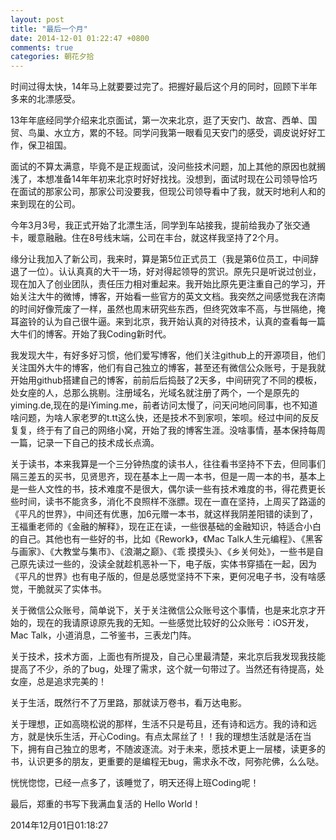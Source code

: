 ```yaml
---
layout: post
title: "最后一个月"
date: 2014-12-01 01:22:47 +0800
comments: true
categories: 朝花夕拾
---
```


时间过得太快，14年马上就要要过完了。把握好最后这个月的同时，回顾下半年多来的北漂感受。

13年年底经同学介绍来北京面试，第一次来北京，逛了天安门、故宫、西单、国贸、鸟巢、水立方，累的不轻。同学问我第一眼看见天安门的感受，调皮说好好工作，保卫祖国。

面试的不算太满意，毕竟不是正规面试，没问些技术问题，加上其他的原因也就搁浅了，本想准备14年年初来北京时好好找找。没想到，面试时现在公司领导恰巧在面试的那家公司，那家公司没要我，但现公司领导看中了我，就天时地利人和的来到现在的公司。

今年3月3号，我正式开始了北漂生活，同学到车站接我，提前给我办了张交通卡，暖意融融。住在8号线末端，公司在丰台，就这样我坚持了2个月。

缘分让我加入了新公司，我来时，算是第5位正式员工（我是第6位员工，中间辞退了一位）。认认真真的大干一场，好对得起领导的赏识。原先只是听说过创业，现在加入了创业团队，责任压力相对重起来。我开始比原先更注重自己的学习，开始关注大牛的微博，博客，开始看一些官方的英文文档。我突然之间感觉我在济南的时间好像荒废了一样，虽然也周末研究些东西，但终究效率不高，与世隔绝，掩耳盗铃的认为自己很牛逼。来到北京，我开始认真的对待技术，认真的查看每一篇大牛们的博客。开始了我Coding新时代。

我发现大牛，有好多好习惯，他们爱写博客，他们关注github上的开源项目，他们关注国外大牛的博客，他们有自己独立的博客，甚至还有微信公众账号，于是我就开始用github搭建自己的博客，前前后后捣鼓了2天多，中间研究了不同的模板，处女座的人，总那么挑剔。注册域名，光域名就注册了两个，一个是原先的yiming.de,现在的是iYiming.me，前者访问太慢了，问天问地问同事，也不知道啥问题，为啥人家老罗的t.tt这么快，还是技术不到家呗，笨呗。经过中间的反反复复，终于有了自己的网络小窝，开始了我的博客生涯。没啥事情，基本保持每周一篇，记录一下自己的技术成长点滴。

关于读书，本来我算是一个三分钟热度的读书人，往往看书坚持不下去，但同事们隔三差五的买书，见贤思齐，现在基本上一周一本书，但是一周一本的书，基本上是一些人文性的书，技术难度不是很大，偶尔读一些有技术难度的书，得花费更长些时间，读书不能贪多，消化不良照样不涨膘。现在一直在坚持，上周买了路遥的《平凡的世界》，中间还有优惠，加6元赠一本书，就这样我阴差阳错的读到了，王福重老师的《金融的解释》，现在正在读，一些很基础的金融知识，特适合小白的自己。其他也有一些好的书，比如《Rework》，《Mac Talk人生元编程》、《黑客与画家》、《大教堂与集市》、《浪潮之巅》、《乖 摸摸头》、《乡关何处》，一些书是自己原先读过一些的，没读全就趁机恶补一下，电子版，实体书穿插在一起，因为《平凡的世界》也有电子版的，但是总感觉坚持不下来，更何况电子书，没有啥感觉，干脆就买了实体书。

关于微信公众账号，简单说下，关于关注微信公众账号这个事情，也是来北京才开始的，现在的我请原谅原先我的无知。一些感觉比较好的公众账号：iOS开发，Mac Talk，小道消息，二爷鉴书，三表龙门阵。

关于技术，技术方面，上面也有所提及，自己心里最清楚，来北京后我发现我技能提高了不少，杀的了bug，处理了需求，这个就一句带过了。当然还有待提高，处女座，总是追求完美的！

关于生活，既然行不了万里路，那就读万卷书，看万达电影。

关于理想，正如高晓松说的那样，生活不只是苟且，还有诗和远方。我的诗和远方，就是快乐生活，开心Coding。有点太屌丝了！！我的理想生活就是活在当下，拥有自己独立的思考，不随波逐流。对于未来，愿技术更上一层楼，读更多的书，认识更多的朋友，更重要的是编程无bug，需求永不改，阿弥陀佛，么么哒。

恍恍惚惚，已经一点多了，该睡觉了，明天还得上班Coding呢！

最后，郑重的书写下我满血复活的 Hello World！

2014年12月01日01:18:27 